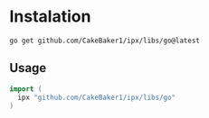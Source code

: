 # Instalation
```
go get github.com/CakeBaker1/ipx/libs/go@latest
```
## Usage

```go
import (
  ipx "github.com/CakeBaker1/ipx/libs/go"
)
```
